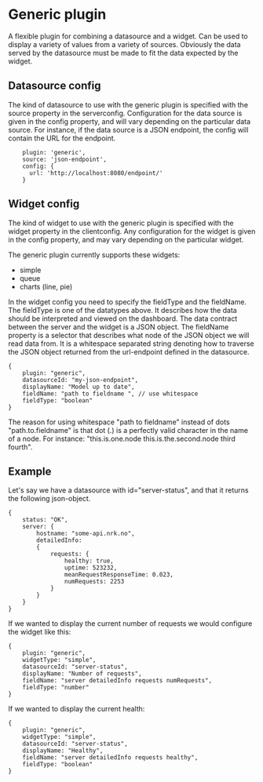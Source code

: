 # Generic plugin

A flexible plugin for combining a datasource and a widget. Can be used to display a variety of values from a variety of sources. Obviously the data served by the datasource must be made to fit the data expected by the widget.

## Datasource config

The kind of datasource to use with the generic plugin is specified with the source property in the serverconfig. Configuration for the data source is given in the config property, and will vary depending on the particular data source. For instance, if the data source is a JSON endpoint, the config will contain the URL for the endpoint.


```
    plugin: 'generic',
    source: 'json-endpoint',
    config: {
      url: 'http://localhost:8080/endpoint/'
    }
```


## Widget config

The kind of widget to use with the generic plugin is specified with the widget property in the clientconfig. Any configuration for the widget is given in the config property, and may vary depending on the particular widget. 

The generic plugin currently supports these widgets:

* simple
* queue
* charts (line, pie)

In the widget config you need to specify the fieldType and the fieldName. The fieldType is one of the datatypes above. It describes how the data should be interpreted and viewed on the dashboard. The data contract between the server and the widget is a JSON object. The fieldName property is a selector that describes what node of the JSON object we will read data from. It is a whitespace separated string denoting how to traverse the JSON object returned from the url-endpoint defined in the datasource.
```
{
    plugin: "generic",
    datasourceId: "my-json-endpoint",
    displayName: "Model up to date",
    fieldName: "path to fieldname ", // use whitespace
    fieldType: "boolean"
}
```

The reason for using whitespace "path to fieldname" instead of dots "path.to.fieldname" is that dot (.) is a perfectly valid character in the name of a node. For instance: "this.is.one.node this.is.the.second.node third fourth".

## Example

Let's say we have a datasource with id="server-status", and that it returns the following json-object.
```
{
    status: "OK",
    server: {
        hostname: "some-api.nrk.no",
        detailedInfo:
        {
            requests: {
                healthy: true,
                uptime: 523232,
                meanRequestResponseTime: 0.023,
                numRequests: 2253
            }           
        }
    }
}
```

If we wanted to display the current number of requests we would configure the widget like this:

```
{
    plugin: "generic",
    widgetType: "simple",
    datasourceId: "server-status",
    displayName: "Number of requests",
    fieldName: "server detailedInfo requests numRequests",  
    fieldType: "number"
}
```

If we wanted to display the current health:

```
{
    plugin: "generic",
    widgetType: "simple",
    datasourceId: "server-status",
    displayName: "Healthy",
    fieldName: "server detailedInfo requests healthy",
    fieldType: "boolean"   
}
```
